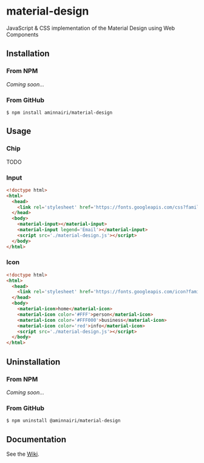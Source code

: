 # material-design

JavaScript & CSS implementation of the Material Design using Web Components

## Installation

### From NPM

*Coming soon...*

### From GitHub

```console
$ npm install aminnairi/material-design
```

## Usage

### Chip

TODO

### Input

```html
<!doctype html>
<html>
  <head>
    <link rel='stylesheet' href='https://fonts.googleapis.com/css?family=Roboto'>
  </head>
  <body>
    <material-input></material-input>
    <material-input legend='Email'></material-input>
    <script src='./material-design.js'></script>
  </body>
</html>
```

### Icon

```html
<!doctype html>
<html>
  <head>
    <link rel='stylesheet' href='https://fonts.googleapis.com/icon?family=Material+Icons'>
  </head>
  <body>
    <material-icon>home</material-icon>
    <material-icon color='#FFF'>person</material-icon>
    <material-icon color='#FFF000'>business</material-icon>
    <material-icon color='red'>info</material-icon>
    <script src='./material-design.js'></script>
  </body>
</html>
```

## Uninstallation

### From NPM

*Coming soon...*

### From GitHub

```console
$ npm uninstall @aminnairi/material-design
```

## Documentation

See the [Wiki](./wiki).